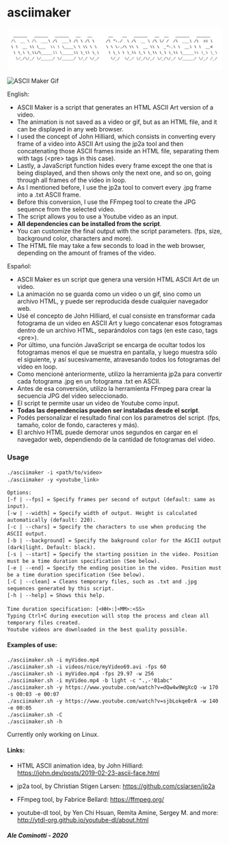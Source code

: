 # asciimaker

![ASCII Maker Banner](https://github.com/alecominotti/asciimaker/blob/master/resources/bannerasciimaker.png?raw=true)  

![ASCII Maker Gif](https://github.com/alecominotti/asciimaker/blob/master/resources/asciimakergif.gif?raw=true)  

English:
- ASCII Maker is a script that generates an HTML ASCII Art version of a video.
- The animation is not saved as a video or gif, but as an HTML file, and it can be displayed in any web browser.
- I used the concept of John Hilliard, which consists in converting every frame of a video into ASCII Art using the jp2a tool and then concatenating those ASCII frames inside an HTML file, separating them with tags (\<pre\> tags in this case).
- Lastly, a JavaScript function hides every frame except the one that is being displayed, and then shows only the next one, and so on, going through all frames of the video in loop.
- As I mentioned before, I use the jp2a tool to convert every .jpg frame into a .txt ASCII frame.
- Before this conversion, I use the FFmpeg tool to create the JPG sequence from the selected video.
- The script allows you to use a Youtube video as an input.
- **All dependencies can be installed from the script**.
- You can customize the final output with the script parameters. (fps, size, background color, characters and more).
- The HTML file may take a few seconds to load in the web browser, depending on the amount of frames of the video.


Español:
- ASCII Maker es un script que genera una versión HTML ASCII Art de un video. 
- La animación no se guarda como un video o un gif, sino como un archivo HTML, y puede ser reproducida desde cualquier navegador web.
- Usé el concepto de John Hilliard, el cual consiste en transformar cada fotograma de un video en ASCII Art y luego concatenar esos fotogramas dentro de un archivo HTML, separándolos con tags (en este caso, tags \<pre\>).
- Por último, una función JavaScript se encarga de ocultar todos los fotogramas menos el que se muestra en pantalla, y luego muestra sólo el siguiente, y así sucesivamente, atravesando todos los fotogramas del video en loop.
- Como mencioné anteriormente, utilizo la herramienta jp2a para convertir cada fotograma .jpg en un fotograma .txt en ASCII.
- Antes de esa conversión, utilizo la herramienta FFmpeg para crear la secuencia JPG del video seleccionado.
- El script te permite usar un video de Youtube como input.
- **Todas las dependencias pueden ser instaladas desde el script**.
- Podés personalizar el resultado final con los parametros del script. (fps, tamaño, color de fondo, caracteres y más).
- El archivo HTML puede demorar unos segundos en cargar en el navegador web, dependiendo de la cantidad de fotogramas del video.

### Usage


```./asciimaker -i <path/to/video>```\
```./asciimaker -y <youtube_link>```

	Options:
	[-f | --fps] = Specify frames per second of output (default: same as input).
	[-w | --width] = Specify width of output. Height is calculated automatically (default: 220).
	[-c | --chars] = Specify the characters to use when producing the ASCII output.
	[-b | --background] = Specify the bakground color for the ASCII output (dark|light. Default: black).
	[-s | --start] = Specify the starting position in the video. Position must be a time duration specification (See below).
	[-e | --end] = Specify the ending position in the video. Position must be a time duration specification (See below).
	[-C | --clean] = Cleans temporary files, such as .txt and .jpg sequences generated by this script.
	[-h | --help] = Shows this help.
	
	Time duration specification: [<HH>:]<MM>:<SS>
	Typing Ctrl+C during execution will stop the process and clean all temporary files created.
	Youtube videos are downloaded in the best quality possible.
	
#### Examples of use:
	./asciimaker.sh -i myVideo.mp4
	./asciimaker.sh -i videos/nice/myVideo69.avi -fps 60
	./asciimaker.sh -i myVideo.mp4 -fps 29.97 -w 256
	./asciimaker.sh -i myVideo.mp4 -b light -c ".,-'01abc"
	./asciimaker.sh -y https://www.youtube.com/watch?v=dQw4w9WgXcQ -w 170 -s 00:03 -e 00:07
	./asciimaker.sh -y https://www.youtube.com/watch?v=sjbLokqe0rA -w 140 -e 00:05
	./asciimaker.sh -C
	./asciimaker.sh -h


Currently only working on Linux.


#### Links:

- HTML ASCII animation idea, by John Hilliard: 
	https://john.dev/posts/2019-02-23-ascii-face.html

- jp2a tool, by Christian Stigen Larsen:
	https://github.com/cslarsen/jp2a

- FFmpeg tool, by Fabrice Bellard:
	https://ffmpeg.org/
	
- youtube-dl tool, by Yen Chi Hsuan, Remita Amine, Sergey M. and more: 
	http://ytdl-org.github.io/youtube-dl/about.html
  
##### Ale Cominotti - 2020
